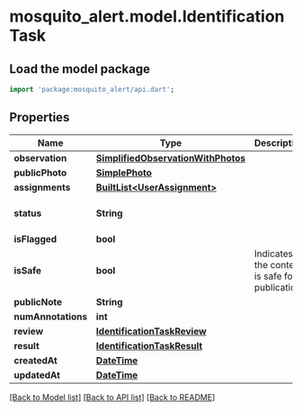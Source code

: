# mosquito_alert.model.IdentificationTask

## Load the model package
```dart
import 'package:mosquito_alert/api.dart';
```

## Properties
Name | Type | Description | Notes
------------ | ------------- | ------------- | -------------
**observation** | [**SimplifiedObservationWithPhotos**](SimplifiedObservationWithPhotos.md) |  | 
**publicPhoto** | [**SimplePhoto**](SimplePhoto.md) |  | 
**assignments** | [**BuiltList&lt;UserAssignment&gt;**](UserAssignment.md) |  | 
**status** | **String** |  | [optional] [default to 'open']
**isFlagged** | **bool** |  | 
**isSafe** | **bool** | Indicates if the content is safe for publication. | 
**publicNote** | **String** |  | 
**numAnnotations** | **int** |  | 
**review** | [**IdentificationTaskReview**](IdentificationTaskReview.md) |  | 
**result** | [**IdentificationTaskResult**](IdentificationTaskResult.md) |  | 
**createdAt** | [**DateTime**](DateTime.md) |  | 
**updatedAt** | [**DateTime**](DateTime.md) |  | 

[[Back to Model list]](../README.md#documentation-for-models) [[Back to API list]](../README.md#documentation-for-api-endpoints) [[Back to README]](../README.md)


